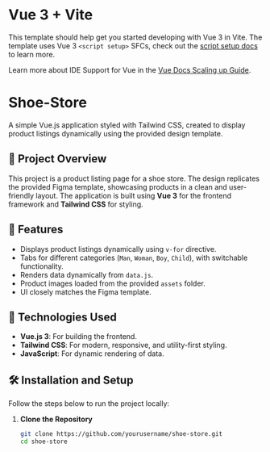 # Vue 3 + Vite

This template should help get you started developing with Vue 3 in Vite. The template uses Vue 3 `<script setup>` SFCs, check out the [script setup docs](https://v3.vuejs.org/api/sfc-script-setup.html#sfc-script-setup) to learn more.

Learn more about IDE Support for Vue in the [Vue Docs Scaling up Guide](https://vuejs.org/guide/scaling-up/tooling.html#ide-support).
# Shoe-Store

A simple Vue.js application styled with Tailwind CSS, created to display product listings dynamically using the provided design template.

## 📑 Project Overview

This project is a product listing page for a shoe store. The design replicates the provided Figma template, showcasing products in a clean and user-friendly layout. The application is built using **Vue 3** for the frontend framework and **Tailwind CSS** for styling.

## 🎯 Features

- Displays product listings dynamically using `v-for` directive.
- Tabs for different categories (`Man`, `Woman`, `Boy`, `Child`), with switchable functionality.
- Renders data dynamically from `data.js`.
- Product images loaded from the provided `assets` folder.
- UI closely matches the Figma template.

## 🚀 Technologies Used

- **Vue.js 3**: For building the frontend.
- **Tailwind CSS**: For modern, responsive, and utility-first styling.
- **JavaScript**: For dynamic rendering of data.

## 🛠️ Installation and Setup

Follow the steps below to run the project locally:

1. **Clone the Repository**
   ```bash
   git clone https://github.com/yourusername/shoe-store.git
   cd shoe-store
